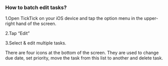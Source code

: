 ### How to batch edit tasks?

1.Open TickTick on your iOS device and tap the option menu in the upper-right hand of the screen.

2.Tap “Edit”

3.Select & edit multiple tasks. 

There are four icons at the bottom of the screen. They are used to change due date, set priority, move the task from this list to another and delete task. 
